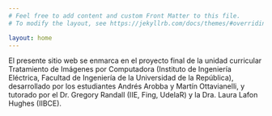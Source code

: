 ```yaml
---
# Feel free to add content and custom Front Matter to this file.
# To modify the layout, see https://jekyllrb.com/docs/themes/#overriding-theme-defaults

layout: home
---
```

El presente sitio web se enmarca en el proyecto final de la unidad curricular Tratamiento de Imágenes por Computadora (Instituto de Ingeniería Eléctrica, Facultad de Ingeniería de la Universidad de la República), desarrollado por los estudiantes Andrés Arobba y Martín Ottavianelli, y tutorado por el Dr. Gregory Randall (IIE, Fing, UdelaR) y la Dra. Laura Lafon Hughes (IIBCE).

